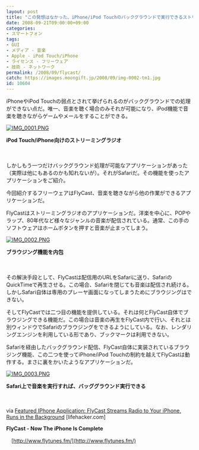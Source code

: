 ```yaml
---
layout: post
title: "この発想はなかった、iPhone/iPod Touchのバックグラウンドで実行できるストリーミングラジオ「FlyCast」"
date: 2008-09-21T09:00:00+09:00
categories:
- スマートフォン
tags: 
- GUI
- メディア - 音楽
- Apple - iPod Touch/iPhone
- ライセンス - フリーウェア
- 技術 - ネットワーク
permalink: /2008/09/flycast/
catch: https://images.moongift.jp/2008/09/img-0002-tm1.jpg
id: 10604
---
```

iPhoneやiPod Touchの弱点とされて挙げられるのがバックグラウンドでの処理ができない点だ。唯一、音楽を聴く場合のみそれが可能になり、iPod機能で音楽を聴きながらゲームやメールをすることができる。

  

[![IMG_0001.PNG](https://images.moongift.jp/2008/09/img-0001-tm1.jpg)](https://images.moongift.jp/2008/09/img-00011.jpg)  
  
**iPod Touch/iPhone向けのストリーミングラジオ**

  

　

  

しかしもう一つだけバックグラウンド処理が可能なアプリケーションがあった（実際は他にもあるのかも知れないが）。それがSafariだ。その機能を使ったアプリケーションをご紹介。

  

今回紹介するフリーウェアはFlyCast、音楽を聴きながら他の作業ができるアプリケーションだ。

  
  
<!--more-->  

FlyCastはストリーミングラジオのアプリケーションだ。洋楽を中心に、POPやラップ、80年代など様々なジャンルの音楽が配信されている。通常、この手のソフトウェアはホームボタンを押すと音楽が止まってしまう。

  

[![IMG_0002.PNG](https://images.moongift.jp/2008/09/img-0002-tm1.jpg)](https://images.moongift.jp/2008/09/img-00021.jpg)  
  
**ブラウジング機能を内包**

  

　

  

その解決手段として、FlyCastは配信用のURLをSafariに送り、SafariのQuickTimeで再生させる。この場合、Safariを閉じても音楽は配信され続ける。しかしSafari自体は専用のプレーヤ画面になってしまうためにブラウジングはできない。

  

そしてFlyCastでは二つ目の機能を提供している。それは何とFlyCast自体でブラウジングできる機能だ。この場合は音楽の再生をFlyCast内で行い、それとは別ウィンドウでSafariのブラウジングをできるようにしている。なお、レンダリングエンジンを利用している形であり、ブックマークは利用できない。

  

Safariを経由したバックグラウンド配信、FlyCast自体に実装されているブラウジング機能、この二つを使ってiPhone/iPod Touchの制約を越えてFlyCastは動作する。まさに裏をかいたようなアプリケーションだ。

  

[![IMG_0003.PNG](https://images.moongift.jp/2008/09/img-0003-tm2.jpg)](https://images.moongift.jp/2008/09/img-00032.jpg)  
  
**Safari上で音楽を実行すれば、バッググラウンド実行できる**

  

　

  

via [Featured IPhone Application: FlyCast Streams Radio to Your iPhone, Runs in the Background](http://lifehacker.com/5051023/flycast-streams-radio-to-your-iphone-runs-in-the-background) [lifehacker.com]

  

**FlyCast - Now The iPhone Is Complete**  
  
　[http://www.flytunes.fm/](http://www.flytunes.fm/)

  

